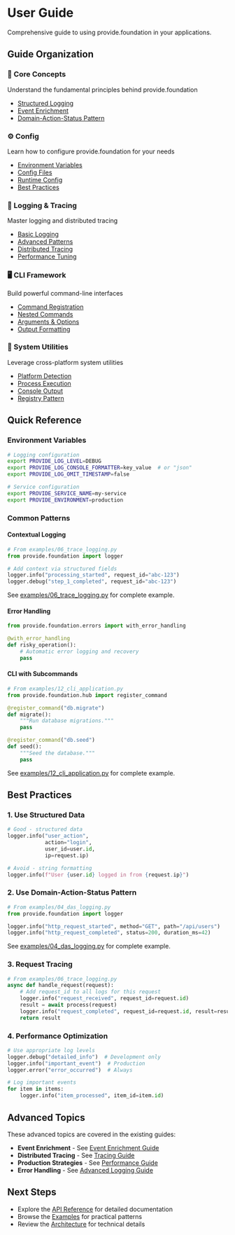 # User Guide

Comprehensive guide to using provide.foundation in your applications.

## Guide Organization

<div class="feature-grid">
  <div class="feature-card">
    <h3>📖 Core Concepts</h3>
    <p>Understand the fundamental principles behind provide.foundation</p>
    <ul>
      <li><a href="concepts/structured-logging/">Structured Logging</a></li>
      <li><a href="concepts/event-enrichment/">Event Enrichment</a></li>
      <li><a href="concepts/das-pattern/">Domain-Action-Status Pattern</a></li>
    </ul>
  </div>

  <div class="feature-card">
    <h3>⚙️ Config</h3>
    <p>Learn how to configure provide.foundation for your needs</p>
    <ul>
      <li><a href="config/environment/">Environment Variables</a></li>
      <li><a href="config/files/">Config Files</a></li>
      <li><a href="config/runtime/">Runtime Config</a></li>
      <li><a href="config/best-practices/">Best Practices</a></li>
    </ul>
  </div>

  <div class="feature-card">
    <h3>📝 Logging & Tracing</h3>
    <p>Master logging and distributed tracing</p>
    <ul>
      <li><a href="logging/basic/">Basic Logging</a></li>
      <li><a href="logging/advanced/">Advanced Patterns</a></li>
      <li><a href="tracing/index.md">Distributed Tracing</a></li>
      <li><a href="logging/performance/">Performance Tuning</a></li>
    </ul>
  </div>

  <div class="feature-card">
    <h3>🖥️ CLI Framework</h3>
    <p>Build powerful command-line interfaces</p>
    <ul>
      <li><a href="cli/commands/">Command Registration</a></li>
      <li><a href="cli/nested/">Nested Commands</a></li>
      <li><a href="cli/arguments/">Arguments & Options</a></li>
      <li><a href="cli/output/">Output Formatting</a></li>
    </ul>
  </div>

  <div class="feature-card">
    <h3>🔧 System Utilities</h3>
    <p>Leverage cross-platform system utilities</p>
    <ul>
      <li><a href="utilities/platform/">Platform Detection</a></li>
      <li><a href="utilities/process/">Process Execution</a></li>
      <li><a href="utilities/console/">Console Output</a></li>
      <li><a href="utilities/registry/">Registry Pattern</a></li>
    </ul>
  </div>
</div>

## Quick Reference

### Environment Variables

```bash
# Logging configuration
export PROVIDE_LOG_LEVEL=DEBUG
export PROVIDE_LOG_CONSOLE_FORMATTER=key_value  # or "json"
export PROVIDE_LOG_OMIT_TIMESTAMP=false

# Service configuration
export PROVIDE_SERVICE_NAME=my-service
export PROVIDE_ENVIRONMENT=production
```

### Common Patterns

#### Contextual Logging
```python
# From examples/06_trace_logging.py
from provide.foundation import logger

# Add context via structured fields
logger.info("processing_started", request_id="abc-123")
logger.debug("step_1_completed", request_id="abc-123")
```

See [examples/06_trace_logging.py](https://github.com/provide-io/provide-foundation/blob/main/examples/06_trace_logging.py) for complete example.

#### Error Handling
```python
from provide.foundation.errors import with_error_handling

@with_error_handling
def risky_operation():
    # Automatic error logging and recovery
    pass
```

#### CLI with Subcommands
```python
# From examples/12_cli_application.py
from provide.foundation.hub import register_command

@register_command("db.migrate")
def migrate():
    """Run database migrations."""
    pass

@register_command("db.seed")
def seed():
    """Seed the database."""
    pass
```

See [examples/12_cli_application.py](https://github.com/provide-io/provide-foundation/blob/main/examples/12_cli_application.py) for complete example.

## Best Practices

### 1. Use Structured Data
```python
# Good - structured data
logger.info("user_action", 
            action="login",
            user_id=user.id,
            ip=request.ip)

# Avoid - string formatting
logger.info(f"User {user.id} logged in from {request.ip}")
```

### 2. Use Domain-Action-Status Pattern
```python
# From examples/04_das_logging.py
from provide.foundation import logger

logger.info("http_request_started", method="GET", path="/api/users")
logger.info("http_request_completed", status=200, duration_ms=42)
```

See [examples/04_das_logging.py](https://github.com/provide-io/provide-foundation/blob/main/examples/04_das_logging.py) for complete example.

### 3. Request Tracing
```python
# From examples/06_trace_logging.py
async def handle_request(request):
    # Add request_id to all logs for this request
    logger.info("request_received", request_id=request.id)
    result = await process(request)
    logger.info("request_completed", request_id=request.id, result=result)
    return result
```

### 4. Performance Optimization
```python
# Use appropriate log levels
logger.debug("detailed_info")  # Development only
logger.info("important_event")  # Production
logger.error("error_occurred")  # Always

# Log important events
for item in items:
    logger.info("item_processed", item_id=item.id)
```

## Advanced Topics

These advanced topics are covered in the existing guides:
- **Event Enrichment** - See [Event Enrichment Guide](concepts/event-enrichment.md)
- **Distributed Tracing** - See [Tracing Guide](tracing/index.md)  
- **Production Strategies** - See [Performance Guide](logging/performance.md)
- **Error Handling** - See [Advanced Logging Guide](logging/advanced.md)

## Next Steps

- Explore the [API Reference](../api/api-index.md) for detailed documentation
- Browse the [Examples](../getting-started/examples.md) for practical patterns
- Review the [Architecture](../architecture/index.md) for technical details